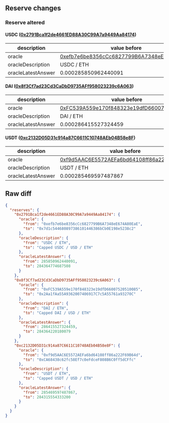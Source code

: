 ## Reserve changes

### Reserve altered

#### USDC ([0x2791Bca1f2de4661ED88A30C99A7a9449Aa84174](https://polygonscan.com/address/0x2791Bca1f2de4661ED88A30C99A7a9449Aa84174))

| description | value before | value after |
| --- | --- | --- |
| oracle | [0xefb7e6be8356cCc6827799B6A7348eE674A80EaE](https://polygonscan.com/address/0xefb7e6be8356cCc6827799B6A7348eE674A80EaE) | [0x7d1c544680897386101446386bCb0E198e5238c2](https://polygonscan.com/address/0x7d1c544680897386101446386bCb0E198e5238c2) |
| oracleDescription | USDC / ETH | Capped USDC / USD / ETH |
| oracleLatestAnswer | 0.000285850962440091 | 0.000284364774687508 |


#### DAI ([0x8f3Cf7ad23Cd3CaDbD9735AFf958023239c6A063](https://polygonscan.com/address/0x8f3Cf7ad23Cd3CaDbD9735AFf958023239c6A063))

| description | value before | value after |
| --- | --- | --- |
| oracle | [0xFC539A559e170f848323e19dfD66007520510085](https://polygonscan.com/address/0xFC539A559e170f848323e19dfD66007520510085) | [0x2Aa1fAa55A9362007406917C7c5A55761a93270C](https://polygonscan.com/address/0x2Aa1fAa55A9362007406917C7c5A55761a93270C) |
| oracleDescription | DAI / ETH | Capped DAI / USD / ETH |
| oracleLatestAnswer | 0.000286415527324459 | 0.000284364220180079 |


#### USDT ([0xc2132D05D31c914a87C6611C10748AEb04B58e8F](https://polygonscan.com/address/0xc2132D05D31c914a87C6611C10748AEb04B58e8F))

| description | value before | value after |
| --- | --- | --- |
| oracle | [0xf9d5AAC6E5572AEFa6bd64108ff86a222F69B64d](https://polygonscan.com/address/0xf9d5AAC6E5572AEFa6bd64108ff86a222F69B64d) | [0xCA68438c62fc58Ef7c0eFdceF808B6C0ff5dCFfc](https://polygonscan.com/address/0xCA68438c62fc58Ef7c0eFdceF808B6C0ff5dCFfc) |
| oracleDescription | USDT / ETH | Capped USDT / USD / ETH |
| oracleLatestAnswer | 0.000285469597487867 | 0.0002843155543332 |


## Raw diff

```json
{
  "reserves": {
    "0x2791Bca1f2de4661ED88A30C99A7a9449Aa84174": {
      "oracle": {
        "from": "0xefb7e6be8356cCc6827799B6A7348eE674A80EaE",
        "to": "0x7d1c544680897386101446386bCb0E198e5238c2"
      },
      "oracleDescription": {
        "from": "USDC / ETH",
        "to": "Capped USDC / USD / ETH"
      },
      "oracleLatestAnswer": {
        "from": 285850962440091,
        "to": 284364774687508
      }
    },
    "0x8f3Cf7ad23Cd3CaDbD9735AFf958023239c6A063": {
      "oracle": {
        "from": "0xFC539A559e170f848323e19dfD66007520510085",
        "to": "0x2Aa1fAa55A9362007406917C7c5A55761a93270C"
      },
      "oracleDescription": {
        "from": "DAI / ETH",
        "to": "Capped DAI / USD / ETH"
      },
      "oracleLatestAnswer": {
        "from": 286415527324459,
        "to": 284364220180079
      }
    },
    "0xc2132D05D31c914a87C6611C10748AEb04B58e8F": {
      "oracle": {
        "from": "0xf9d5AAC6E5572AEFa6bd64108ff86a222F69B64d",
        "to": "0xCA68438c62fc58Ef7c0eFdceF808B6C0ff5dCFfc"
      },
      "oracleDescription": {
        "from": "USDT / ETH",
        "to": "Capped USDT / USD / ETH"
      },
      "oracleLatestAnswer": {
        "from": 285469597487867,
        "to": 284315554333200
      }
    }
  }
}
```